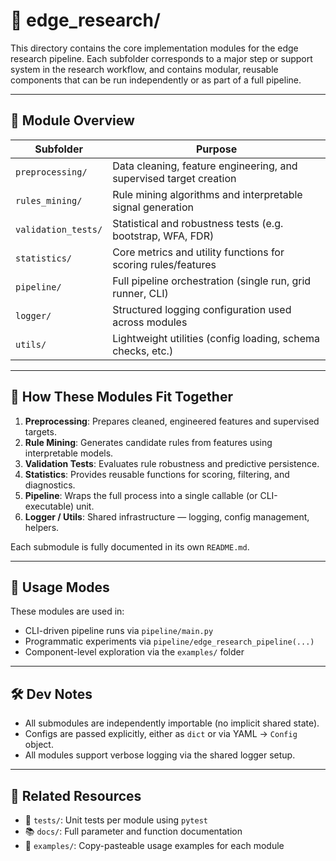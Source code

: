 # 🧠 edge_research/

This directory contains the core implementation modules for the edge research pipeline. Each subfolder corresponds to a major step or support system in the research workflow, and contains modular, reusable components that can be run independently or as part of a full pipeline.

---

## 🧭 Module Overview

| Subfolder               | Purpose                                                      |
|-------------------------|--------------------------------------------------------------|
| `preprocessing/`        | Data cleaning, feature engineering, and supervised target creation |
| `rules_mining/`         | Rule mining algorithms and interpretable signal generation   |
| `validation_tests/`     | Statistical and robustness tests (e.g. bootstrap, WFA, FDR)   |
| `statistics/`           | Core metrics and utility functions for scoring rules/features |
| `pipeline/`             | Full pipeline orchestration (single run, grid runner, CLI)   |
| `logger/`               | Structured logging configuration used across modules         |
| `utils/`                | Lightweight utilities (config loading, schema checks, etc.)

---

## 🔌 How These Modules Fit Together

1. **Preprocessing**: Prepares cleaned, engineered features and supervised targets.
2. **Rule Mining**: Generates candidate rules from features using interpretable models.
3. **Validation Tests**: Evaluates rule robustness and predictive persistence.
4. **Statistics**: Provides reusable functions for scoring, filtering, and diagnostics.
5. **Pipeline**: Wraps the full process into a single callable (or CLI-executable) unit.
6. **Logger / Utils**: Shared infrastructure — logging, config management, helpers.

Each submodule is fully documented in its own `README.md`.

---

## 🚀 Usage Modes

These modules are used in:
- CLI-driven pipeline runs via `pipeline/main.py`
- Programmatic experiments via `pipeline/edge_research_pipeline(...)`
- Component-level exploration via the `examples/` folder

---

## 🛠 Dev Notes

- All submodules are independently importable (no implicit shared state).
- Configs are passed explicitly, either as `dict` or via YAML → `Config` object.
- All modules support verbose logging via the shared logger setup.

---

## 🔗 Related Resources

- 🧪 `tests/`: Unit tests per module using `pytest`
- 📚 `docs/`: Full parameter and function documentation
- 🧩 `examples/`: Copy-pasteable usage examples for each module

